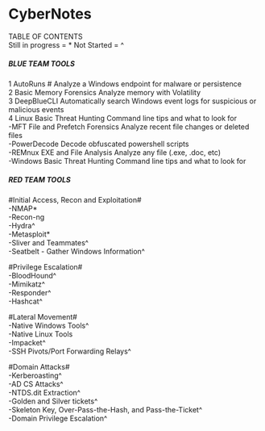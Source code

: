 # CyberNotes  

TABLE OF CONTENTS  
Still in progress = *
Not Started = ^

##### BLUE TEAM TOOLS #####  
1 AutoRuns   #                                  Analyze a Windows endpoint for malware or persistence  
2 Basic Memory Forensics              Analyze memory with Volatility  
3 DeepBlueCLI                         Automatically search Windows event logs for suspicious or malicious events  
4 Linux Basic Threat Hunting          Command line tips and what to look for  
-MFT File and Prefetch Forensics     Analyze recent file changes or deleted files  
-PowerDecode                         Decode obfuscated powershell scripts  
-REMnux EXE and File Analysis        Analyze any file (.exe, .doc, etc)  
-Windows Basic Threat Hunting        Command line tips and what to look for  


##### RED TEAM TOOLS #####  
#Initial Access, Recon and Exploitation#  
-NMAP*  
-Recon-ng  
-Hydra^  
-Metasploit*  
-Sliver and Teammates^  
-Seatbelt - Gather Windows Information^  

#Privilege Escalation#  
-BloodHound^  
-Mimikatz^  
-Responder^  
-Hashcat^  

#Lateral Movement#  
-Native Windows Tools^  
-Native Linux Tools  
-Impacket^  
-SSH Pivots/Port Forwarding Relays^  

#Domain Attacks#  
-Kerberoasting^  
-AD CS Attacks^  
-NTDS.dit Extraction^  
-Golden and Silver tickets^  
-Skeleton Key, Over-Pass-the-Hash, and Pass-the-Ticket^  
-Domain Privilege Escalation^  


